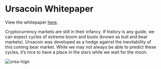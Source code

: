 # Ursacoin Whitepaper

View the whitepaper [here](https://ursacoin.github.io/whitepaper.pdf).

Cryptocurrency markets are still in their infancy. If history is any guide, we can expect cycles of extreme boom and busts (known as bull and bear markets). Ursacoin was developed as a hedge against the inevitability of this coming bear market. While we may not always be able to predict these cycles, it’s nice to have a place in the stars while we wait for the moon.


![ursa-logo](https://user-images.githubusercontent.com/85038808/120086295-dcb53f00-c0a3-11eb-8c86-06261e3a6254.png)
